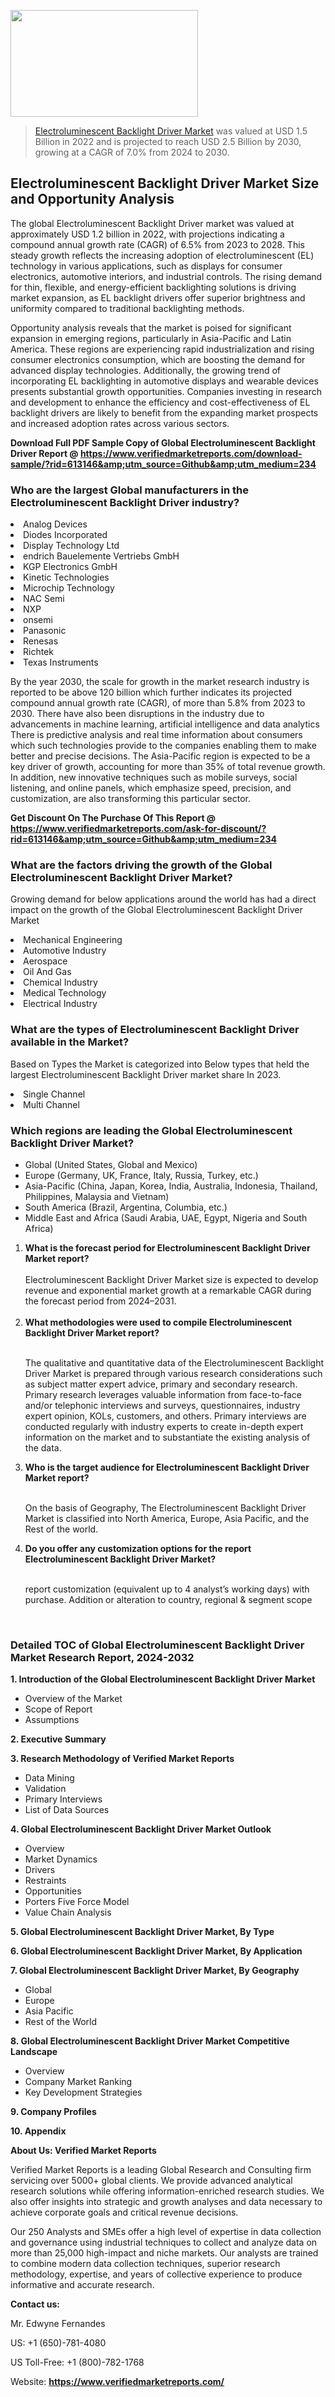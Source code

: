 
<img src="https://ffe5etoiles.com/wp-content/uploads/2024/12/MST1-300x171.png" alt="" width="300" height="171" class="alignnone size-medium wp-image-20088" /><blockquote><p><p><a href="https://www.verifiedmarketreports.com/download-sample/?rid=613146&utm_source=Github&utm_medium=234" target="_blank">Electroluminescent Backlight Driver Market</a> was valued at USD 1.5 Billion in 2022 and is projected to reach USD 2.5 Billion by 2030, growing at a CAGR of 7.0% from 2024 to 2030.</p></blockquote><p><h2>Electroluminescent Backlight Driver Market Size and Opportunity Analysis</h2><p>The global Electroluminescent Backlight Driver market was valued at approximately USD 1.2 billion in 2022, with projections indicating a compound annual growth rate (CAGR) of 6.5% from 2023 to 2028. This steady growth reflects the increasing adoption of electroluminescent (EL) technology in various applications, such as displays for consumer electronics, automotive interiors, and industrial controls. The rising demand for thin, flexible, and energy-efficient backlighting solutions is driving market expansion, as EL backlight drivers offer superior brightness and uniformity compared to traditional backlighting methods.</p><p>Opportunity analysis reveals that the market is poised for significant expansion in emerging regions, particularly in Asia-Pacific and Latin America. These regions are experiencing rapid industrialization and rising consumer electronics consumption, which are boosting the demand for advanced display technologies. Additionally, the growing trend of incorporating EL backlighting in automotive displays and wearable devices presents substantial growth opportunities. Companies investing in research and development to enhance the efficiency and cost-effectiveness of EL backlight drivers are likely to benefit from the expanding market prospects and increased adoption rates across various sectors.</p></p><p class=""><strong>Download Full PDF Sample Copy of Global Electroluminescent Backlight Driver Report @ <a href="https://www.verifiedmarketreports.com/download-sample/?rid=613146&amp;utm_source=Github&amp;utm_medium=234" target="_blank">https://www.verifiedmarketreports.com/download-sample/?rid=613146&amp;utm_source=Github&amp;utm_medium=234</a></strong></p><h3 id="" class="">Who are the largest Global manufacturers in the Electroluminescent Backlight Driver industry?</h3><p><li>Analog Devices</li><li> Diodes Incorporated</li><li> Display Technology Ltd</li><li> endrich Bauelemente Vertriebs GmbH</li><li> KGP Electronics GmbH</li><li> Kinetic Technologies</li><li> Microchip Technology</li><li> NAC Semi</li><li> NXP</li><li> onsemi</li><li> Panasonic</li><li> Renesas</li><li> Richtek</li><li> Texas Instruments</li></p><div class=""><div class="" dir="" data-message-author-role="" data-message-id="" data-message-model-slug=""><div class=""><div class=""><div class=""><div class="" dir="" data-message-author-role="" data-message-id="" data-message-model-slug=""><div class=""><div class=""><p>By the year 2030, the scale for growth in the market research industry is reported to be above 120 billion which further indicates its projected compound annual growth rate (CAGR), of more than 5.8% from 2023 to 2030. There have also been disruptions in the industry due to advancements in machine learning, artificial intelligence and data analytics There is predictive analysis and real time information about consumers which such technologies provide to the companies enabling them to make better and precise decisions. The Asia-Pacific region is expected to be a key driver of growth, accounting for more than 35% of total revenue growth. In addition, new innovative techniques such as mobile surveys, social listening, and online panels, which emphasize speed, precision, and customization, are also transforming this particular sector.</p><p><strong>Get Discount On The Purchase Of This Report @&nbsp; <a href="https://www.verifiedmarketreports.com/ask-for-discount/?rid=613146&amp;utm_source=Github&amp;utm_medium=234" target="_blank">https://www.verifiedmarketreports.com/ask-for-discount/?rid=613146&amp;utm_source=Github&amp;utm_medium=234</a></strong></p></div></div></div></div></div></div></div></div><h3 id="" class="">What are the factors driving the growth of the Global Electroluminescent Backlight Driver Market?</h3><p id="" class="">Growing demand for below applications around the world has had a direct impact on the growth of the Global Electroluminescent Backlight Driver Market</p><p id="" class=""><li>Mechanical Engineering</li><li> Automotive Industry</li><li> Aerospace</li><li> Oil And Gas</li><li> Chemical Industry</li><li> Medical Technology</li><li> Electrical Industry</li></p><h3 id="" class="">What are the types of Electroluminescent Backlight Driver available in the Market?</h3><p id="" class="">Based on Types the Market is categorized into Below types that held the largest Electroluminescent Backlight Driver market share In 2023.</p><p id="" class=""><li>Single Channel</li><li> Multi Channel</li></p><h3 id="" class="">Which regions are leading the Global Electroluminescent Backlight Driver Market?</h3><ul><li>Global (United States, Global and Mexico)</li><li>Europe (Germany, UK, France, Italy, Russia, Turkey, etc.)</li><li>Asia-Pacific (China, Japan, Korea, India, Australia, Indonesia, Thailand, Philippines, Malaysia and Vietnam)</li><li>South America (Brazil, Argentina, Columbia, etc.)</li><li>Middle East and Africa (Saudi Arabia, UAE, Egypt, Nigeria and South Africa)</li></ul><p><ol><li><strong>What is the forecast period for Electroluminescent Backlight Driver Market report?<br /></strong><br /><span data-sheets-root="1" data-sheets-value="{&quot;1&quot;:2,&quot;2&quot;:&quot;XXXX size is expected to develop revenue and exponential market growth at a remarkable CAGR during the forecast period from 2024&ndash;2030.&quot;}" data-sheets-userformat="{&quot;2&quot;:12674,&quot;4&quot;:{&quot;1&quot;:2,&quot;2&quot;:16776960},&quot;10&quot;:2,&quot;11&quot;:0,&quot;15&quot;:&quot;Arial&quot;,&quot;16&quot;:12}">Electroluminescent Backlight Driver Market size is expected to develop revenue and exponential market growth at a remarkable CAGR during the forecast period from 2024&ndash;2031.</span><br /><br /></li><li><strong>What methodologies were used to compile Electroluminescent Backlight Driver Market report?<br /><br /></strong><p>The qualitative and quantitative data of the&nbsp;Electroluminescent Backlight Driver Market is prepared through various research considerations such as subject matter expert advice, primary and secondary research. Primary research leverages valuable information from face-to-face and/or telephonic interviews and surveys, questionnaires, industry expert opinion, KOLs, customers, and others. Primary interviews are conducted regularly with industry experts to create in-depth expert information on the market and to substantiate the existing analysis of the data.&nbsp;</p></li><li><strong>Who is the target audience for Electroluminescent Backlight Driver Market report?<br /><br /></strong><p>On the basis of Geography, The&nbsp;Electroluminescent Backlight Driver Market is classified into North America, Europe, Asia Pacific, and the Rest of the world.</p></li><li><strong>Do you offer any customization options for the report Electroluminescent Backlight Driver Market?<br /><br /></strong><p>report customization (equivalent up to 4 analyst&rsquo;s working days) with purchase. Addition or alteration to country, regional &amp; segment scope</p><p>&nbsp;</p></li></ol></p><h3 id="" class="">Detailed TOC of Global Electroluminescent Backlight Driver Market Research Report, 2024-2032</h3><p id="" class=""><strong>1. Introduction of the Global Electroluminescent Backlight Driver Market</strong></p><ul><li>Overview of the Market</li><li>Scope of Report</li><li>Assumptions</li></ul><p id="" class=""><strong>2. Executive Summary</strong></p><p id="" class=""><strong>3. Research Methodology of&nbsp;Verified Market Reports</strong></p><ul><li>Data Mining</li><li>Validation</li><li>Primary Interviews</li><li>List of Data Sources</li></ul><p id="" class=""><strong>4. Global Electroluminescent Backlight Driver Market Outlook</strong></p><ul><li>Overview</li><li>Market Dynamics</li><li>Drivers</li><li>Restraints</li><li>Opportunities</li><li>Porters Five Force Model</li><li>Value Chain Analysis</li></ul><p id="" class=""><strong>5. Global Electroluminescent Backlight Driver Market, By&nbsp;Type</strong></p><p id="" class=""><strong>6. Global Electroluminescent Backlight Driver Market, By Application</strong></p><p id="" class=""><strong>7. Global Electroluminescent Backlight Driver Market, By Geography</strong></p><ul><li>Global</li><li>Europe</li><li>Asia Pacific</li><li>Rest of the World</li></ul><p id="" class=""><strong>8. Global Electroluminescent Backlight Driver Market Competitive Landscape</strong></p><ul><li>Overview</li><li>Company Market Ranking</li><li>Key Development Strategies</li></ul><p id="" class=""><strong>9. Company Profiles</strong></p><p id="" class=""><strong>10. Appendix</strong></p><p id="" class=""><strong>About Us: Verified Market Reports</strong></p><p id="" class="">Verified Market Reports is a leading Global Research and Consulting firm servicing over 5000+ global clients. We provide advanced analytical research solutions while offering information-enriched research studies. We also offer insights into strategic and growth analyses and data necessary to achieve corporate goals and critical revenue decisions.</p><p id="" class="">Our 250 Analysts and SMEs offer a high level of expertise in data collection and governance using industrial techniques to collect and analyze data on more than 25,000 high-impact and niche markets. Our analysts are trained to combine modern data collection techniques, superior research methodology, expertise, and years of collective experience to produce informative and accurate research.</p><p id="" class=""><strong>Contact us:</strong></p><p id="" class="">Mr. Edwyne Fernandes</p><p id="" class="">US: +1 (650)-781-4080</p><p id="" class="">US Toll-Free: +1 (800)-782-1768</p><p id="" class="">Website: <a target="" data-test-app-aware-link=""><strong>https://www.verifiedmarketreports.com/</strong></a></p>
